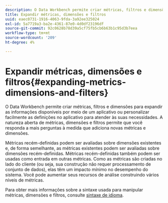 ```yaml
---
description: O Data Workbench permite criar métricas, filtros e dimensões para expandir as informações disponíveis por meio de um aplicativo ou personalizar facilmente as definições no aplicativo para atender às suas necessidades. A natureza aberta de métricas, dimensões e filtros permite que você responda a mais perguntas à medida que adiciona novas métricas e dimensões.
title: Expandir métricas, dimensões e filtros
uuid: eaec0731-1916-4063-9fda-3a92ee325024
exl-id: 5a7719a3-ba2e-4361-87e0-4d0df23196df
source-git-commit: 92c0628b78d39a5cf75fb5cb6b63b1c95d3b7eea
workflow-type: tm+mt
source-wordcount: '209'
ht-degree: 4%

---
```


# Expandir métricas, dimensões e filtros{#expanding-metrics-dimensions-and-filters}

O Data Workbench permite criar métricas, filtros e dimensões para expandir as informações disponíveis por meio de um aplicativo ou personalizar facilmente as definições no aplicativo para atender às suas necessidades. A natureza aberta de métricas, dimensões e filtros permite que você responda a mais perguntas à medida que adiciona novas métricas e dimensões.

Métricas recém-definidas podem ser avaliadas sobre dimensões existentes e, de forma semelhante, as métricas existentes podem ser avaliadas sobre dimensões recém-definidas. Métricas recém-definidas também podem ser usadas como entrada em outras métricas. Como as métricas são criadas no lado do cliente (ou seja, sua construção não requer processamento de conjunto de dados), elas têm um impacto mínimo no desempenho do sistema. Você pode aumentar seus recursos de análise construindo vários níveis de métricas.

Para obter mais informações sobre a sintaxe usada para manipular métricas, dimensões e filtros, consulte [sintaxe de idioma](https://docs.adobe.com/content/help/en/data-workbench/using/client/qry-lang-syntx/c-qry-lang-syntx.html).
